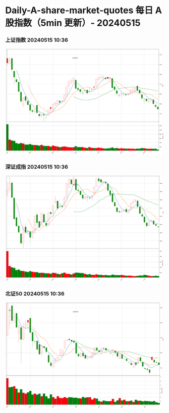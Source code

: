 
# Daily-A-share-market-quotes 每日 A 股指数（5min 更新）- 20240515

### 上证指数 20240515 10:36
![](./fig/2024/5/20240515-sh000001.png)

### 深证成指 20240515 10:36
![](./fig/2024/5/20240515-sz399001.png)

### 北证50 20240515 10:36
![](./fig/2024/5/20240515-bj899050.png)
